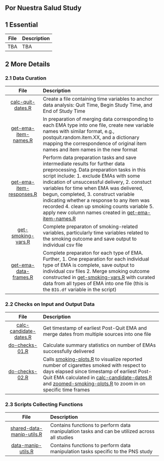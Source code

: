 ## Por Nuestra Salud Study

## 1 Essential

| File | Description|
|:-------:|:--------------------------------|
| TBA | TBA |

## 2 More Details

### 2.1 Data Curation

| File | Description|
|:-------:|:--------------------------------|
| [calc-quit-dates.R](https://github.com/jamieyap/MARS/blob/master/scripts-studies/pns/calc-quit-dates.R) | Create a file containing time variables to anchor data analysis: Quit Time, Begin Study Time, and End of Study Time |
| [get-ema-item-names.R](https://github.com/jamieyap/MARS/blob/master/scripts-studies/pns/get-ema-item-names.R) | In preparation of merging data corresponding to each EMA type into one file, create new variable names with similar format, e.g., postquit.random.item.XX, and a dictionary mapping the correspondence of original item names and item names in the new format |
| [get-ema-item-responses.R](https://github.com/jamieyap/MARS/blob/master/scripts-studies/pns/get-ema-item-responses.R) | Perform data preparation tasks and save intermediate results for further data preprocessing. Data preparation tasks in this script include: 1. exclude EMAs with some indication of unsuccessful delivery, 2. constuct variables for time when EMA was delivered, begun, completed, 3. construct variable indicating whether a response to any item was recorded 4. clean up smoking counts variable 5. apply new column names created in [get-ema-item-names.R](https://github.com/jamieyap/MARS/blob/master/scripts-studies/pns/get-ema-item-names.R) |
| [get-smoking-vars.R](https://github.com/jamieyap/MARS/blob/master/scripts-studies/pns/get-smoking-vars.R) | Complete preparaton of smoking-related variables, particularly time variables related to the smoking outcome and save output to individual csv file |
|[get-ema-data-frames.R](https://github.com/jamieyap/MARS/blob/master/scripts-studies/pns/get-ema-data-frames.R) | Complete preparaton for each type of EMA. Further, 1. One preparation for each individual type of EMA is complete, save output to individual csv files 2. Merge smoking outcome constructed in [get-smoking-vars.R](https://github.com/jamieyap/MARS/blob/master/scripts-studies/pns/get-smoking-vars.R) with curated data from all types of EMA into one file (this is the `BIG.df` variable in the script) |

### 2.2 Checks on Input and Output Data

| File | Description|
|:-------:|:--------------------------------|
| [calc-candidate-dates.R](https://github.com/jamieyap/MARS/blob/master/scripts-studies/pns/calc-candidate-dates.R) | Get timestamp of earliest Post-Quit EMA and merge dates from multiple sources into one file |
| [do-checks-01.R](https://github.com/jamieyap/MARS/blob/master/scripts-studies/pns/do-checks-01.R) | Calculate summary statistics on number of EMAs successfully delivered |
| [do-checks-02.R](https://github.com/jamieyap/MARS/blob/master/scripts-studies/pns/do-checks-02.R) | Calls [smoking-plots.R](https://github.com/jamieyap/MARS/blob/master/scripts-studies/pns/smoking-plots.R) to visualize reported number of cigarettes smoked with respect to days elapsed since timestamp of earliest Post-Quit EMA calculated in [calc-candidate-dates.R](https://github.com/jamieyap/MARS/blob/master/scripts-studies/pns/calc-candidate-dates.R) and [zoomed-smoking-plots.R](https://github.com/jamieyap/MARS/blob/master/scripts-studies/pns/zoomed-smoking-plots.R) to zoom in on specific time frames |

### 2.3 Scripts Collecting Functions

| File | Description|
|:-------:|:--------------------------------|
| [shared-data-manip-utils.R](https://github.com/jamieyap/MARS/blob/master/scripts-shared/shared-data-manip-utils.R) | Contains functions to perform data manipulation tasks and can be utilized across all studies |
| [data-manip-utils.R](https://github.com/jamieyap/MARS/blob/master/scripts-studies/pns/data-manip-utils.R) | Contains functions to perform data manipulation tasks specific to the PNS study |


